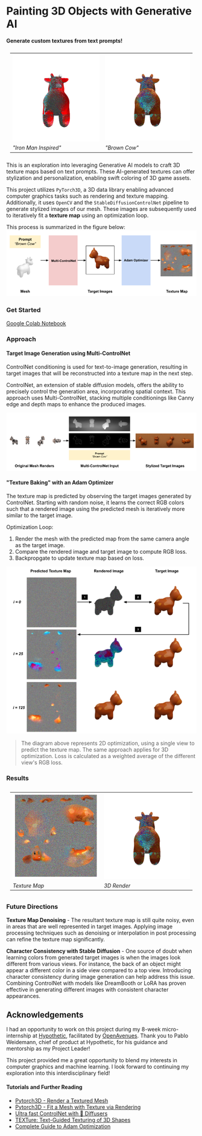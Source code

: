 # Painting 3D Objects with Generative AI

**Generate custom textures from text prompts!**

<table style="padding:10px">
  <tr>
    <td height= "200px"><img src="assets/iron_man.gif"  alt="1" > </td>
    <td height= "200px"><img src="assets/brownCow.gif" alt="3" </td>
  </tr>
  
   <tr>
    <td><i>"Iron Man Inspired"</i></td>
   <td><i>"Brown Cow"</i></td>
  </tr>
</table>

This is an exploration into leveraging Generative AI models to craft 3D texture maps based on text prompts. These AI-generated textures can offer stylization and personalization, enabling swift coloring of 3D game assets. 

This project utilizes `PyTorch3D`, a 3D data library enabling advanced computer graphics tasks such as rendering and texture mapping. Additionally, it uses `OpenCV` and the `StableDiffusionControlNet` pipeline to generate stylized images of our mesh. These images are subsequently used to iteratively fit a **texture map** using an optimization loop.

This process is summarized in the figure below:
![alt text](assets/pipeline.png "process")

### Get Started

[Google Colab Notebook](https://colab.research.google.com/drive/1BUOxNyuMiDIokIS5tsBP6QS-iCpbmUX8?usp=sharing) 


### Approach
#### Target Image Generation using Multi-ControlNet

ControlNet conditioning is used for text-to-image generation, resulting in target images that will be reconstructed into a texture map in the next step. 

ControlNet, an extension of stable diffusion models, offers the ability to precisely control the generation area, incorporating spatial context. This approach uses Multi-ControlNet, stacking multiple conditionings like Canny edge and depth maps to enhance the produced images.

![alt text](assets/mControlNet.png "process")

#### "Texture Baking" with an Adam Optimizer 

The texture map is predicted by observing the target images generated by ControlNet. Starting with random noise, it learns the correct RGB colors such that a rendered image using the predicted mesh is iteratively more similar to the target image.

Optimization Loop:
1. Render the mesh with the predicted map from the same camera angle as the target image.
2. Compare the rendered image and target image to compute RGB loss. 
3. Backpropgate to update texture map based on loss. 

![alt text](assets/adamopt.png "process")

> The diagram above represents 2D optimization, using a single view to predict the texture map. The same approach applies for 3D optimization. Loss is calculated as a weighted average of the different view's RGB loss.

### Results
<table style="padding:10px">
  <tr>
    <td width="50%"  height= "200px" ><img src="assets/texture_map.png"  alt="1" > </td>
   <td width="50%" height= "200px" ><img src="assets/brownCow.gif" alt="3"></td>
  </tr>
  
   <tr>
    <td><i>Texture Map</i></td>
   <td><i>3D Render</i></td>
  </tr>
</table>

### Future Directions
**Texture Map Denoising** - 
The resultant texture map is still quite noisy, even in areas that are well represented in target images. Applying image processing techniques such as denoising or interpolation in post processing can refine the texture map significantly.

**Character Consistency with Stable Diffusion** - 
One source of doubt when learning colors from generated target images is when the images look different from various views. For instance, the back of an object might appear a different color in a side view compared to a top view. Introducing character consistency during image generation can help address this issue. Combining ControlNet with models like DreamBooth or LoRA has proven effective in generating different images with consistent character appearances.

## Acknowledgements
I had an opportunity to work on this project during my 8-week micro-internship at [Hypothetic](https://www.hypothetic.art/), facilitated by [OpenAvenues](https://www.openavenuesfoundation.org/micro-internships). Thank you to Pablo Weidemann, chief of product at Hypothetic, for his guidance and mentorship as my Project Leader!

This project provided me a great opportunity to blend my interests in computer graphics and machine learning. I look forward to continuing my exploration into this interdisciplinary field!

#### Tutorials and Further Reading
- [Pytorch3D - Render a Textured Mesh](https://pytorch3d.org/tutorials/render_textured_meshes)
- [Pytorch3D - Fit a Mesh with Texture via Rendering](https://pytorch3d.org/tutorials/fit_textured_mesh)
- [Ultra fast ControlNet with 🧨 Diffusers](https://huggingface.co/blog/controlnet)
- [TEXTure: Text-Guided Texturing of 3D Shapes](https://texturepaper.github.io/TEXTurePaper/)
- [Complete Guide to Adam Optimization](https://towardsdatascience.com/complete-guide-to-adam-optimization-1e5f29532c3d)
